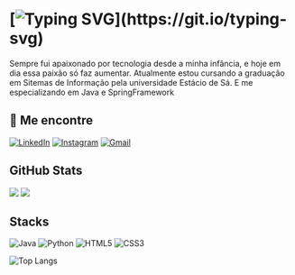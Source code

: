 
# [![Typing SVG](https://readme-typing-svg.demolab.com?font=Fira+Code&duration=3000&pause=10&color=FFFFFF&center=true&vCenter=true&random=false&width=435&lines=Ol%C3%A1%2C+me+chamo+Filipe;Bem+vindo+ao+meu+perfil+do+GitHub!)](https://git.io/typing-svg)
Sempre fui apaixonado por tecnologia desde a minha infância, e hoje em dia essa paixão só faz aumentar.
Atualmente estou cursando a graduação em Sitemas de Informação pela universidade Estácio de Sá. E me especializando em Java e SpringFramework

## 📱 Me encontre


[![LinkedIn](https://img.shields.io/badge/LinkedIn-0077B5?style=for-the-badge&logo=linkedin&logoColor=white)](https://www.linkedin.com/in/slimafilipe/)
[![Instagram](https://img.shields.io/badge/-Instagram-%23E4405F?style=for-the-badge&logo=instagram&logoColor=white)](https://www.instagram.com/s.limafilipe/) 
[![Gmail](https://img.shields.io/badge/Gmail-333333?style=for-the-badge&logo=gmail&logoColor=red)](mailto:limafilipe.coding@gmail.com)




## GitHub Stats
[![](https://github-readme-stats.vercel.app/api?username=slimafilipe&show_icons=true&theme=dark#gh-dark-mode-only)](https://github.com/slimafilipe/github-readme-stats#gh-dark-mode-only)
[![](https://github-readme-stats.vercel.app/api?username=slimafilipe&show_icons=true&theme=default#gh-light-mode-only)](https://github.com/slimafilipe/github-readme-stats#gh-light-mode-only)



## Stacks
![Java](https://img.shields.io/badge/Java-ED8B00?style=for-the-badge&logo=openjdk&logoColor=white)
![Python](https://img.shields.io/badge/python-3670A0?style=for-the-badge&logo=python&logoColor=ffdd54)
![HTML5](https://img.shields.io/badge/HTML5-E34F26?style=for-the-badge&logo=html5&logoColor=white)
![CSS3](https://img.shields.io/badge/CSS3-1572B6?style=for-the-badge&logo=css3&logoColor=white)

![Top Langs](https://github-readme-stats.vercel.app/api/top-langs/?username=slimafilipe&layout=compact)
